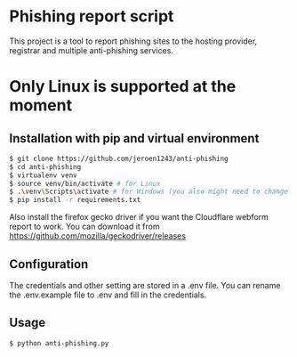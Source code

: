 # Phishing report script
This project is a tool to report phishing sites to the hosting provider, registrar and multiple anti-phishing services.

# Only Linux is supported at the moment

## Installation with pip and virtual environment
``` bash
$ git clone https://github.com/jeroen1243/anti-phishing
$ cd anti-phishing
$ virtualenv venv
$ source venv/bin/activate # for Linux
$ .\venv\Scripts\activate # for Windows (you also might need to change te execution policy by running: $ Set-ExecutionPolicy -ExecutionPolicy RemoteSigned
$ pip install -r requirements.txt
```
Also install the firefox gecko driver if you want the Cloudflare webform report to work. You can download it from https://github.com/mozilla/geckodriver/releases

## Configuration
The credentials and other setting are stored in a .env file. You can rename the .env.example file to .env and fill in the credentials.

## Usage
``` bash
$ python anti-phishing.py
```

